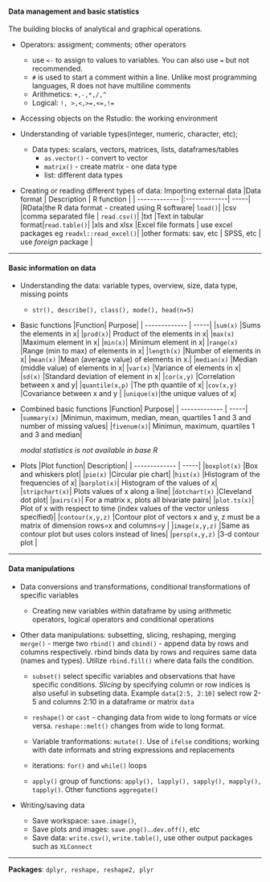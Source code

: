 #### Data management and basic statistics
The building blocks of analytical and graphical operations.  

- Operators: assigment; comments; other operators
    - use ```<-``` to assign to values to variables. You can also use ```=``` but not recommended.
    - ```#``` is used to start a comment within a line. Unlike most programming languages, R does not have multiline comments
    - Arithmetics: ```+,-,*,/,^```
    - Logical: ```!, >,<,>=,<=,!=``` 
    
- Accessing objects on the Rstudio: the working environment

- Understanding of variable types(integer, numeric, character, etc); 
    - Data types: scalars, vectors, matrices, lists, dataframes/tables
      - ```as.vector()``` - convert to vector
      - ```matrix()``` - create matrix - one data type 
      - list: different data types
      
- Creating or reading different types of data: Importing external data
    |Data format | Description | R function |
    | ------------- |:-------------| -----|
    |RData|the R data format - created using R software| ```load()```|
    |csv |comma separated file | ```read.csv()```|
    |txt |Text in tabular format|```read.table()```|
    |xls and xlsx |Excel file formats | use excel packages eg ```readxl::read_excel()```|
    |other formats: sav, etc | SPSS, etc | use _foreign_ package |

--- 
#### Basic information on data
- Understanding the data: variable types, overview, size, data type, missing points
    - ```str(), describe(), class(), mode(), head(n=5)```

- Basic functions
  |Function| Purpose|
  | ------------- | -----|
  |```sum(x)``` |Sums the elements in x|
  |```prod(x)```| Product of the elements in x|
  |```max(x) ```|Maximum element in x|
  |```min(x)```| Minimum element in x|
  |```range(x)``` |Range (min to max) of elements in x|
  |```length(x)``` |Number of elements in x|
  |```mean(x)``` |Mean (average value) of elements in x.|
  |```median(x)``` |Median (middle value) of elements in x|
  |```var(x)``` |Variance of elements in x|
  |```sd(x)``` |Standard deviation of element in x|
  |```cor(x,y)``` |Correlation between x and y|
  |```quantile(x,p)``` |The pth quantile of x|
  |```cov(x,y)``` |Covariance between x and y |
  |```unique(x)```|the unique values of x|

- Combined basic functions
  |Function| Purpose|
  | ------------- | -----|
  |```summary(x)``` |Minimun, maximum, median, mean, quartiles 1 and 3 and number of missing values|
  |```fivenum(x)```| Minimun, maximum, quartiles 1 and 3 and median|

  _modal statistics is not available in base R_

- Plots
  |Plot function| Description|
  | ------------- | -----|
  |```boxplot(x)``` |Box and whiskers plot|
  |```pie(x)``` |Circular pie chart|
  |```hist(x)``` |Histogram of the frequencies of x|
  |```barplot(x)```| Histogram of the values of x|
  |```stripchart(x)```| Plots values of x along a line|
  |```dotchart(x)``` |Cleveland dot plot|
  |```pairs(x)```| For a matrix x, plots all bivariate pairs|
  |```plot.ts(x)```| Plot of x with respect to time (index values of the vector unless specified)|
  |```contour(x,y,z)``` |Contour plot of vectors x and y, z must be a matrix of dimension rows=x and columns=y |
  |```image(x,y,z)``` |Same as contour plot but uses colors instead of lines|
  |```persp(x,y,z)``` |3-d contour plot |
--- 
#### Data manipulations
- Data conversions and transformations, conditional transformations of specific variables
    - Creating new variables within dataframe by using arithmetic operators, logical operators and conditional operations
    
- Other data manipulations: subsetting, slicing, reshaping, merging
  ```merge()``` - merge two 
  ```rbind()``` and ```cbind()``` - append data by rows and columns respectively. rbind binds data by rows and requires same data (names and types). Utilize ```rbind.fill()``` where data fails the condition. 
  
  - ```subset()``` select specific variables and observations that have specific conditions. _Slicing_ by specifying column or row indices is also useful in subseting data. Example ```data[2:5, 2:10]``` select row 2-5 and columns 2:10 in a dataframe or matrix ```data```
  
  - ```reshape()``` or ```cast``` - changing data from wide to long formats or vice versa. ```reshape::melt()``` changes from wide to long format.
  
  - Variable tranformations: ```mutate()```. Use of ```ifelse``` conditions; working with date informats and string expressions and replacements 
  
  - iterations: ```for()``` and ```while()``` loops
  
  - ```apply()``` group of functions: ```apply(), lapply(), sapply(), mapply(), tapply()```. Other functions ```aggregate()```
  
- Writing/saving data
    - Save workspace: ```save.image()```, 
    - Save plots and images: ```save.png()```...```dev.off()```, etc
    - Save data: ```write.csv()```, ```write.table()```, use other output packages such as ```XLConnect```

---
__Packages__: ```dplyr, reshape, reshape2, plyr```
